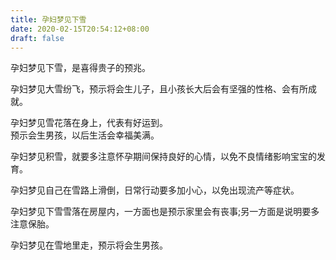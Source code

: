 ```yaml
---
title: 孕妇梦见下雪
date: 2020-02-15T20:54:12+08:00
draft: false
---
```


孕妇梦见下雪，是喜得贵子的预兆。<br>

孕妇梦见大雪纷飞，预示将会生儿子，且小孩长大后会有坚强的性格、会有所成就。<br>

孕妇梦见雪花落在身上，代表有好运到。<br>
预示会生男孩，以后生活会幸福美满。<br>

孕妇梦见积雪，就要多注意怀孕期间保持良好的心情，以免不良情绪影响宝宝的发育。<br>

孕妇梦见自己在雪路上滑倒，日常行动要多加小心，以免出现流产等症状。<br>

孕妇梦见下雪雪落在房屋内，一方面也是预示家里会有丧事;另一方面是说明要多注意保胎。<br>

孕妇梦见在雪地里走，预示将会生男孩。<br>
